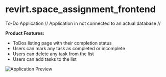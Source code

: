 # revirt.space_assignment_frontend
To-Do Application
// Application in not connected to an actual database //

**Product Features:**

- ToDos listing page with their completion status
- Users can mark any task as completed or incomplete
- Users can delete any task from the list
- Users can add tasks to the list

<img src="https://raw.githubusercontent.com/gyanAsh/revirt.space_assignment_frontend/master/todo-frontend/public/image.png" alt="Application Preview"/>
